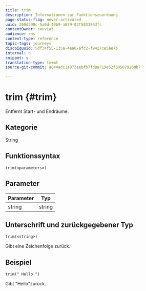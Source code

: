 ```yaml
---
title: trim
description: Informationen zur Funktionszuordnung
page-status-flag: never-activated
uuid: 269d590c-5a6d-40b9-a879-02f5033863fc
contentOwner: sauviat
audience: rns
content-type: reference
topic-tags: journeys
discoiquuid: 5df34f55-135a-4ea8-afc2-f9427ce5ae7b
internal: n
snippet: y
translation-type: tm+mt
source-git-commit: a844adc1a073aebfb7fd8a719e52f305079260b7

---
```



# trim {#trim}

Entfernt Start- und Endräume.

## Kategorie

String

## Funktionssyntax

`trim(<parameters>)`

## Parameter

| Parameter | Typ |
|-----------|------------------|
| string | string |

## Unterschrift und zurückgegebener Typ

`trim(<string>)`

Gibt eine Zeichenfolge zurück.

## Beispiel

`trim(" Hello ")`

Gibt &quot;Hello&quot;zurück.
